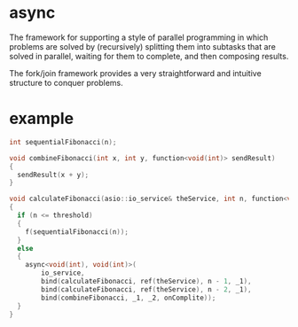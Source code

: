 async
=====

 The framework for supporting a style of parallel programming
in which problems are solved by (recursively) splitting them into subtasks
that are solved in parallel, waiting for them to complete,
and then composing results.

 The fork/join framework provides a very straightforward and intuitive structure
to conquer problems.

example
=======
``` c++
int sequentialFibonacci(n);

void combineFibonacci(int x, int y, function<void(int)> sendResult)
{
  sendResult(x + y);
}

void calculateFibonacci(asio::io_service& theService, int n, function<void(int)> onComplite)
{
  if (n <= threshold)
  {
    f(sequentialFibonacci(n));
  }
  else
  {
    async<void(int), void(int)>(
        io_service,
        bind(calculateFibonacci, ref(theService), n - 1, _1),
        bind(calculateFibonacci, ref(theService), n - 2, _1),
        bind(combineFibonacci, _1, _2, onComplite));
  }
}
```
